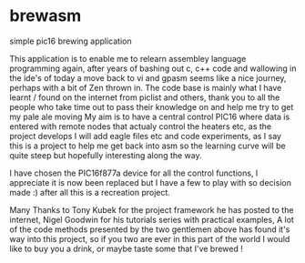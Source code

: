 # brewasm
simple pic16 brewing application

This application is to enable me to relearn assembley language programming again, after years of bashing out c, c++ code and wallowing in the ide's of today a move back to vi and gpasm seems like a nice journey, perhaps with a bit of Zen thrown in.
The code base is mainly what I have learnt / found on the internet from piclist and others, thank you to all the people who take time out to pass their knowledge on and help me try to get my pale ale moving
My aim is to have a central control PIC16 where data is entered with remote nodes that actualy control the heaters etc, as the
project develops I will add eagle files etc and code experiments, as I say this is a project to help me get back into asm so the learning curve will be quite steep but hopefully interesting along the way.

I have chosen the PIC16f877a device for all the control functions, I appreciate it is now been replaced but I have a few to play with so decision made :) after all this is a recreation project.

Many Thanks to Tony Kubek for the project framework he has posted to the internet, Nigel Goodwin for his tutorials series with practical examples, A lot of the code methods presented by the two gentlemen above has found it's way into this project, so if you two are ever in this part of the world I would like to buy you a drink, or maybe taste some that I've brewed !   
